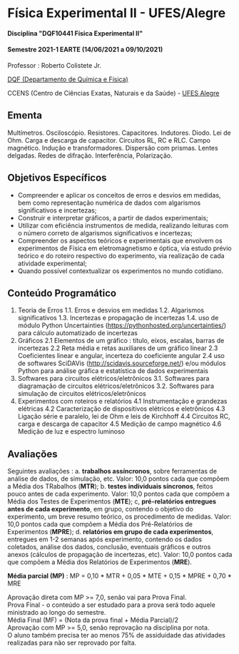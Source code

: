# Física Experimental II - UFES/Alegre

#### Disciplina "DQF10441 Física Experimental II"

#### Semestre 2021-1 EARTE (14/06/2021 a 09/10/2021)

Professor : Roberto Colistete Jr.

[DQF (Departamento de Química e Física)](http://alegre.ufes.br/ccens/departamento-de-quimica-e-fisica)

CCENS (Centro de Ciências Exatas, Naturais e da Saúde) - [UFES Alegre](http://alegre.ufes.br/)

## Ementa

Multímetros. Osciloscópio. Resistores. Capacitores. Indutores. Diodo. Lei de Ohm. Carga e descarga de capacitor. Circuitos RL, RC e RLC. Campo magnético. Indução e transformadores. Dispersão com prismas. Lentes delgadas. Redes de difração. Interferência, Polarização.

## Objetivos Específicos

- Compreender e aplicar os conceitos de erros e desvios em medidas, bem como representação numérica de dados com algarismos significativos e incertezas;
- Construir e interpretar gráficos, a partir de dados experimentais;
- Utilizar com eficiência instrumentos de medida, realizando leituras com o número correto de algarismos significativos e incertezas;
- Compreender os aspectos teóricos e experimentais que envolvem os experimentos de Física em eletromagnetismo e óptica, via estudo prévio teórico e do roteiro respectivo do experimento, via realização de cada atividade experimental;
- Quando possível contextualizar os experimentos no mundo cotidiano.

## Conteúdo Programático

1. Teoria de Erros
	1.1. Erros e desvios em medidas
	1.2. Algarismos significativos
	1.3. Incertezas e propagação de incertezas
	1.4. uso de módulo Python Uncertainties (https://pythonhosted.org/uncertainties/) para cálculo automatizado de incertezas
2. Gráficos
	2.1 Elementos de um gráfico : título, eixos, escalas, barras de incertezas
   2.2 Reta média e retas auxiliares de um gráfico linear
   2.3 Coeficientes linear e angular, incerteza do coeficiente angular
   2.4 uso de softwares SciDAVis (http://scidavis.sourceforge.net/) e/ou módulos Python para análise gráfica e estatística de dados experimentais
3. Softwares para circuitos elétricos/eletrônicos
    3.1. Softwares para diagramação de circuitos elétricos/eletrônicos
    3.2. Softwares para simulação de circuitos elétricos/eletrônicos
4. Experimentos com roteiros e relatórios
     4.1 Instrumentação e grandezas elétricas
     4.2 Caracterização de dispositivos elétricos e eletrônicos
     4.3 Ligação série e paralelo, lei de Ohm e leis de Kirchhoff
     4.4 Circuitos RC, carga e descarga de capacitor
     4.5 Medição de campo magnético
     4.6 Medição de luz e espectro luminoso

## Avaliações

Seguintes avaliações :
a. **trabalhos assíncronos**, sobre ferramentas de análise de dados, de simulação, etc. Valor: 10,0 pontos cada que compõem a Média dos TRabalhos (**MTR**);
b. **testes individuais síncronos**, feitos pouco antes de cada experimento. Valor: 10,0 pontos cada que compõem a Média dos Testes de Experimentos (**MTE**);
c, **pré-relatórios entregues antes de cada experimento**, em grupo, contendo o objetivo do experimento, um breve resumo teórico, os procedimento de medidas. Valor: 10,0 pontos cada que compõem a Média dos Pré-Relatórios de Experimentos (**MPRE**);
d. **relatórios em grupo de cada experimentos**, entregues em 1-2 semanas após experimento, contendo os dados coletados, análise dos dados, conclusão, eventuais gráficos e outros anexos (cálculos de propagação de incertezas, etc). Valor: 10,0 pontos cada que compõem a Média dos Relatórios de Experimentos (**MRE**).

**Média parcial (MP)** : MP = 0,10 * MTR + 0,05 * MTE + 0,15 * MPRE + 0,70 * MRE

Aprovação direta com MP >= 7,0, senão vai para Prova Final.  
Prova Final - o conteúdo a ser estudado para a prova será todo aquele ministrado ao longo do semestre.  
Média Final (MF) = (Nota da prova final + Média Parcial)/2  
Aprovação com MP >= 5,0, senão reprovação na disciplina por nota.  
O aluno também precisa ter ao menos 75% de assiduidade das atividades realizadas para não ser reprovado por falta.
